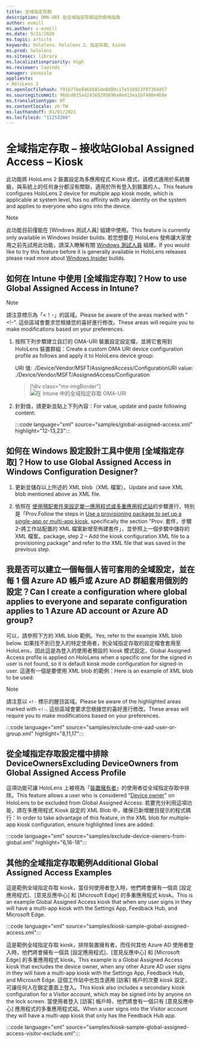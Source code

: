 ```yaml
---
title: 全域指定存取
description: OMA-URI 在全域指定存取站的使用指南
author: evmill
ms.author: v-evmill
ms.date: 9/21/2020
ms.topic: article
keywords: hololens、hololens 2、指定存取、kiosk
ms.prod: hololens
ms.sitesec: library
ms.localizationpriority: high
ms.reviewer: lavinds
manager: yannisle
appliesto:
- HoloLens 2
ms.openlocfilehash: f91b77be846b585de8d89c17e516923f97304d57
ms.sourcegitcommit: 96dcd015ad24169295690a8ed13ea1bf480e4b9e
ms.translationtype: HT
ms.contentlocale: zh-TW
ms.lasthandoff: 01/01/2021
ms.locfileid: "11253200"
---
```

# <span data-ttu-id="43213-104">全域指定存取 – 接收站</span><span class="sxs-lookup"><span data-stu-id="43213-104">Global Assigned Access – Kiosk</span></span>

<span data-ttu-id="43213-105">此功能將 HoloLens 2 裝置設定為多應用程式 Kiosk 模式，該模式適用於系統層級，與系統上的任何身分都沒有關聯，適用於所有登入到裝置的人。</span><span class="sxs-lookup"><span data-stu-id="43213-105">This feature configures HoloLens 2 device for multiple app kiosk mode, which is applicable at system level, has no affinity with any identity on the system and applies to everyone who signs into the device.</span></span>

> [!NOTE]
> <span data-ttu-id="43213-106">此功能目前僅能在 [Windows 測試人員] 組建中使用。</span><span class="sxs-lookup"><span data-stu-id="43213-106">This feature is currently only available in Windows Insider builds.</span></span> <span data-ttu-id="43213-107">若您想要在 HoloLens 發佈讓大家使用之前先試用此功能，請深入瞭解有關 [Windows 測試人員](hololens-insider.md) 組建。</span><span class="sxs-lookup"><span data-stu-id="43213-107">If you would like to try this feature before it is generally available in HoloLens releases please read more about [Windows Insider](hololens-insider.md) builds.</span></span>

## <span data-ttu-id="43213-108">如何在 Intune 中使用 [全域指定存取]？</span><span class="sxs-lookup"><span data-stu-id="43213-108">How to use Global Assigned Access in Intune?</span></span>

> [!NOTE]
> <span data-ttu-id="43213-109">請注意標示為「<！-」的區域。</span><span class="sxs-lookup"><span data-stu-id="43213-109">Please be aware of the areas marked with "<!-".</span></span> <span data-ttu-id="43213-110">這些區域會要求您根據您的喜好進行修改。</span><span class="sxs-lookup"><span data-stu-id="43213-110">These areas will require you to make modifications based on your preferences.</span></span>

1. <span data-ttu-id="43213-111">按照下列步驟建立自訂的 OMA-URI 裝置設定設定檔，並將它套用到 HoloLens 裝置群組：</span><span class="sxs-lookup"><span data-stu-id="43213-111">Create a custom OMA URI device configuration profile as follows and apply it to HoloLens device group:</span></span>

    <span data-ttu-id="43213-112">URI 值: ./Device/Vendor/MSFT/AssignedAccess/Configuration</span><span class="sxs-lookup"><span data-stu-id="43213-112">URI value: ./Device/Vendor/MSFT/AssignedAccess/Configuration</span></span>

    > [!div class="mx-imgBorder"]
    > ![在 Intune 中的全域指定存取 OMA-URI](images/global-assigned-access-omauri.png)

2. <span data-ttu-id="43213-114">針對值，請更新並貼上下列內容：</span><span class="sxs-lookup"><span data-stu-id="43213-114">For value, update and paste following content:</span></span>

    :::code language="xml" source="samples/global-assigned-access.xml" highlight="12-13,23":::

## <span data-ttu-id="43213-115">如何在 Windows 設定設計工具中使用 [全域指定存取]？</span><span class="sxs-lookup"><span data-stu-id="43213-115">How to use Global Assigned Access in Windows Configuration Designer?</span></span>

1. <span data-ttu-id="43213-116">更新並儲存以上所述的 XML blob（XML 檔案）。</span><span class="sxs-lookup"><span data-stu-id="43213-116">Update and save XML blob mentioned above as XML file.</span></span> 

2. <span data-ttu-id="43213-117">依照在 [使用預配套件來設定單一應用程式或多重應用程式站](https://docs.microsoft.com/hololens/hololens-kiosk#use-a-provisioning-package-to-set-up-a-single-app-or-multi-app-kiosk)的步驟進行，特別是「Prov.</span><span class="sxs-lookup"><span data-stu-id="43213-117">Follow the steps in [Use a provisioning package to set up a single-app or multi-app kiosk](https://docs.microsoft.com/hololens/hololens-kiosk#use-a-provisioning-package-to-set-up-a-single-app-or-multi-app-kiosk), specifically the section "Prov.</span></span> <span data-ttu-id="43213-118">套件，步驟2–將工作站配置的 XML 檔案新增至佈建套件」，並參照上一個步驟中儲存的 XML 檔案。</span><span class="sxs-lookup"><span data-stu-id="43213-118">package, step 2 – Add the kiosk configuration XML file to a provisioning package" and refer to the XML file that was saved in the previous step.</span></span>

## <span data-ttu-id="43213-119">我是否可以建立一個每個人皆可套用的全域設定，並在每 1 個 Azure AD 帳戶或 Azure AD 群組套用個別的設定？</span><span class="sxs-lookup"><span data-stu-id="43213-119">Can I create a configuration where global applies to everyone and separate configuration applies to 1 Azure AD account or Azure AD group?</span></span> 

<span data-ttu-id="43213-120">可以，請參照下方的 XML blob 範例。</span><span class="sxs-lookup"><span data-stu-id="43213-120">Yes, refer to the example XML blob below.</span></span> <span data-ttu-id="43213-121">如果找不到已登入的特定使用者，則全域指定存取的設定檔會套用至 HoloLens，因此這是為登入的使用者預設的 kiosk 模式設定。</span><span class="sxs-lookup"><span data-stu-id="43213-121">Global Assigned Access profile is applied on HoloLens when a specific one for the signed in user is not found, so it is default kiosk mode configuration for signed-in user.</span></span>
<span data-ttu-id="43213-122">這邊有一個是要使用 XML blob 的範例：</span><span class="sxs-lookup"><span data-stu-id="43213-122">Here is an example of XML blob to be used:</span></span>

> [!NOTE]
> <span data-ttu-id="43213-123">請注意以 `<!-` 標示的醒目區域。</span><span class="sxs-lookup"><span data-stu-id="43213-123">Please be aware of the highlighted areas marked with `<!-`.</span></span> <span data-ttu-id="43213-124">這些區域會要求您根據您的喜好進行修改。</span><span class="sxs-lookup"><span data-stu-id="43213-124">These areas will require you to make modifications based on your preferences.</span></span>

 :::code language="xml" source="samples/exclude-one-aad-user-or-group.xml" highlight="8,11,17":::

## <span data-ttu-id="43213-125">從全域指定存取設定檔中排除 DeviceOwners</span><span class="sxs-lookup"><span data-stu-id="43213-125">Excluding DeviceOwners from Global Assigned Access Profile</span></span>

<span data-ttu-id="43213-126">這項功能可讓 HoloLens 上被視為「[裝置擁有者](security-adminless-os.md)」的使用者從全域指定存取中排除。</span><span class="sxs-lookup"><span data-stu-id="43213-126">This feature allows a user who is considered “[Device owner](security-adminless-os.md)" on HoloLens to be excluded from Global Assigned Access.</span></span> <span data-ttu-id="43213-127">若要充分利用這項功能，請在多應用程式 Kiosk 設定的 XML Blob 中，確保已新增醒目提示的程式碼行：</span><span class="sxs-lookup"><span data-stu-id="43213-127">In order to take advantage of this feature, in the XML blob for multiple-app kiosk configuration, ensure highlighted lines are added:</span></span>

 :::code language="xml" source="samples/exclude-device-owners-from-global.xml" highlight="6,16-18":::

## <span data-ttu-id="43213-128">其他的全域指定存取範例</span><span class="sxs-lookup"><span data-stu-id="43213-128">Additional Global Assigned Access Examples</span></span>

<span data-ttu-id="43213-129">這是範例全域指定存取 kiosk，當任何使用者登入時，他們將會擁有一個具 [設定應用程式]、[意見反應中心] 和 [Microsoft Edge] 的多重應用程式 kiosk。</span><span class="sxs-lookup"><span data-stu-id="43213-129">This is an example Global Assigned Access kiosk that when any user signs in they will have a multi-app kiosk with the Settings App, Feedback Hub, and Microsoft Edge.</span></span>

:::code language="xml" source="samples/kiosk-sample-global-assigned-access.xml":::

<span data-ttu-id="43213-130">這是範例全域指定存取 kiosk，排除裝置擁有者，而任何其他 Azure AD 使用者登入時，他們將會擁有一個具 [設定應用程式]、[意見反應中心] 和 [Microsoft Edge] 的多重應用程式 kiosk。</span><span class="sxs-lookup"><span data-stu-id="43213-130">This example is a Global Assigned Access kiosk that excludes the device owner, when any other Azure AD user signs in they will have a multi-app kiosk with the Settings App, Feedback Hub, and Microsoft Edge.</span></span> <span data-ttu-id="43213-131">這個工作站中也包含適用 [訪客] 帳戶的次要 kiosk 設定，可讓任何人在鎖定畫面上登入。</span><span class="sxs-lookup"><span data-stu-id="43213-131">This kiosk also includes a secondary kiosk configuration for a Visitor account, which may be signed into by anyone on the lock screen.</span></span> <span data-ttu-id="43213-132">當使用者登入 [訪客] 帳戶時，他們將會有一個只有 [意見反應中心] 應用程式的多重應用程式站。</span><span class="sxs-lookup"><span data-stu-id="43213-132">When a user signs into the Visitor account they will have a multi-app kiosk that only has the Feedback Hub app.</span></span>

:::code language="xml" source="samples/kiosk-sample-global-assigned-access-visitor-exclude.xml":::
